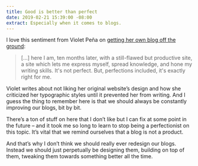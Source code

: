 ```yaml
---
title: Good is better than perfect
date: 2019-02-21 15:39:00 -08:00
extract: Especially when it comes to blogs.
---
```


I love this sentiment from Violet Peña on [getting her own blog off the ground](https://vgpena.github.io/good-is-better-than-perfect/):

> [...] here I am, ten months later, with a still-flawed but productive site, a site which lets me express myself, spread knowledge, and hone my writing skills. It's not perfect. But, perfections included, it's exactly right for me.

Violet writes about not liking her original website’s design and how she criticized her typographic styles until it prevented her from writing. And I guess the thing to remember here is that we should always be constantly improving our blogs, bit by bit. 

There’s a ton of stuff on here that I don’t like but I can fix at some point in the future – and it took me so long to learn to stop being a perfectionist on this topic. It’s vital that we remind ourselves that a blog is not a product. 

And that’s why I don’t think we should really ever redesign our blogs. Instead we should just perpetually be designing them, building on top of them, tweaking them towards something better all the time.
